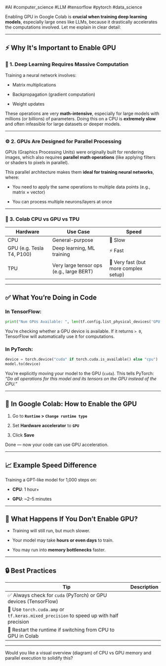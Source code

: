 #AI #computer_science #LLM #tensorflow #pytorch #data_science 

Enabling GPU in Google Colab is **crucial when training deep learning models**, especially large ones like LLMs, because it drastically accelerates the computations involved. Let me explain in clear detail:

---

## ⚡ Why It's Important to Enable GPU

### 🧠 1. **Deep Learning Requires Massive Computation**

Training a neural network involves:

- Matrix multiplications
    
- Backpropagation (gradient computation)
    
- Weight updates
    

These operations are very **math-intensive**, especially for large models with millions (or billions) of parameters. Doing this on a CPU is **extremely slow** and often infeasible for large datasets or deeper models.

---

### ⚙️ 2. **GPUs Are Designed for Parallel Processing**

GPUs (Graphics Processing Units) were originally built for rendering images, which also requires **parallel math operations** (like applying filters or shaders to pixels in parallel).

This parallel architecture makes them **ideal for training neural networks**, where:

- You need to apply the same operations to multiple data points (e.g., matrix × vector)
    
- You can process multiple neurons/layers at once
    

---

### 🔁 3. **Colab CPU vs GPU vs TPU**

|Hardware|Use Case|Speed|
|---|---|---|
|CPU|General-purpose|🐌 Slow|
|GPU (e.g. Tesla T4, P100)|Deep learning, ML training|⚡ Fast|
|TPU|Very large tensor ops (e.g., large BERT)|🚀 Very fast (but more complex setup)|

---

## ✅ What You’re Doing in Code

### In TensorFlow:

```python
print("Num GPUs Available: ", len(tf.config.list_physical_devices('GPU')))
```

You’re checking whether a GPU device is available. If it returns `> 0`, TensorFlow will automatically use it for computations.

### In PyTorch:

```python
device = torch.device("cuda" if torch.cuda.is_available() else "cpu")
model.to(device)
```

You’re explicitly moving your model to the GPU (`cuda`). This tells PyTorch: _“Do all operations for this model and its tensors on the GPU instead of the CPU.”_

---

## 🎯 In Google Colab: How to Enable the GPU

1. Go to **`Runtime` > `Change runtime type`**
    
2. Set **Hardware accelerator** to **`GPU`**
    
3. Click **Save**
    

Done — now your code can use GPU acceleration.

---

## 📈 Example Speed Difference

Training a GPT-like model for 1,000 steps on:

- **CPU**: 1 hour+
    
- **GPU**: ~2–5 minutes
    

---

## 🛑 What Happens If You Don’t Enable GPU?

- Training will still run, but much slower.
    
- Your model may take **hours or even days** to train.
    
- You may run into **memory bottlenecks** faster.
    

---

## 🔒 Best Practices

|Tip|Description|
|---|---|
|✅ Always check for `cuda` (PyTorch) or GPU devices (TensorFlow)||
|🚀 Use `torch.cuda.amp` or `tf.keras.mixed_precision` to speed up with half precision||
|🔄 Restart the runtime if switching from CPU to GPU in Colab||

---

Would you like a visual overview (diagram) of CPU vs GPU memory and parallel execution to solidify this?